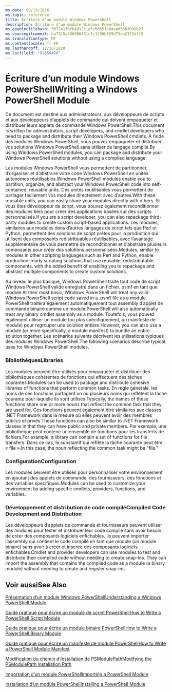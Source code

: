 ```yaml
---
ms.date: 09/13/2016
ms.topic: reference
title: Écriture d’un module Windows PowerShell
description: Écriture d’un module Windows PowerShell
ms.openlocfilehash: 307241f0fb4d12c1a5cbd651a0ae4d5303098b27
ms.sourcegitcommit: ba7315a496986451cfc1296b659d73ea2373d3f0
ms.translationtype: MT
ms.contentlocale: fr-FR
ms.lasthandoff: 12/10/2020
ms.locfileid: "92659426"
---
```

# <a name="writing-a-windows-powershell-module"></a><span data-ttu-id="c82cb-103">Écriture d’un module Windows PowerShell</span><span class="sxs-lookup"><span data-stu-id="c82cb-103">Writing a Windows PowerShell Module</span></span>

<span data-ttu-id="c82cb-104">Ce document est destiné aux administrateurs, aux développeurs de scripts et aux développeurs d’applets de commande qui doivent empaqueter et distribuer leurs applets de commande Windows PowerShell.</span><span class="sxs-lookup"><span data-stu-id="c82cb-104">This document is written for administrators, script developers, and cmdlet developers who need to package and distribute their Windows PowerShell cmdlets.</span></span> <span data-ttu-id="c82cb-105">À l’aide des modules Windows PowerShell, vous pouvez empaqueter et distribuer vos solutions Windows PowerShell sans utiliser de langage compilé.</span><span class="sxs-lookup"><span data-stu-id="c82cb-105">By using Windows PowerShell modules, you can package and distribute your Windows PowerShell solutions without using a compiled language.</span></span>

<span data-ttu-id="c82cb-106">Les modules Windows PowerShell vous permettent de partitionner, d’organiser et d’abstraire votre code Windows PowerShell en unités autonomes réutilisables.</span><span class="sxs-lookup"><span data-stu-id="c82cb-106">Windows PowerShell modules enable you to partition, organize, and abstract your Windows PowerShell code into self-contained, reusable units.</span></span> <span data-ttu-id="c82cb-107">Ces unités réutilisables vous permettent de partager facilement vos modules directement avec d’autres.</span><span class="sxs-lookup"><span data-stu-id="c82cb-107">With these reusable units, you can easily share your modules directly with others.</span></span> <span data-ttu-id="c82cb-108">Si vous êtes développeur de script, vous pouvez également reconditionner des modules tiers pour créer des applications basées sur des scripts personnalisés.</span><span class="sxs-lookup"><span data-stu-id="c82cb-108">If you are a script developer, you can also repackage third-party modules to create custom script-based applications.</span></span> <span data-ttu-id="c82cb-109">Les modules, similaires aux modules dans d’autres langages de script tels que Perl et Python, permettent des solutions de script prêtes pour la production qui utilisent des composants redistribuables réutilisables, avec l’avantage supplémentaire de vous permettre de reconditionner et d’abstraire plusieurs composants pour créer des solutions personnalisées.</span><span class="sxs-lookup"><span data-stu-id="c82cb-109">Modules, similar to modules in other scripting languages such as Perl and Python, enable production-ready scripting solutions that use reusable, redistributable components, with the added benefit of enabling you to repackage and abstract multiple components to create custom solutions.</span></span>

<span data-ttu-id="c82cb-110">Au niveau le plus basique, Windows PowerShell traite tout code de script Windows PowerShell valide enregistré dans un fichier. psm1 en tant que module.</span><span class="sxs-lookup"><span data-stu-id="c82cb-110">At their most basic, Windows PowerShell will treat any valid Windows PowerShell script code saved in a .psm1 file as a module.</span></span> <span data-ttu-id="c82cb-111">PowerShell traitera également automatiquement tout assembly d’applet de commande binaire comme un module.</span><span class="sxs-lookup"><span data-stu-id="c82cb-111">PowerShell will also automatically treat any binary cmdlet assembly as a module.</span></span> <span data-ttu-id="c82cb-112">Toutefois, vous pouvez également utiliser un module (ou plus spécifiquement, un manifeste de module) pour regrouper une solution entière.</span><span class="sxs-lookup"><span data-stu-id="c82cb-112">However, you can also use a module (or more specifically, a module manifest) to bundle an entire solution together.</span></span> <span data-ttu-id="c82cb-113">Les scénarios suivants décrivent les utilisations typiques des modules Windows PowerShell.</span><span class="sxs-lookup"><span data-stu-id="c82cb-113">The following scenarios describe typical uses for Windows PowerShell modules.</span></span>

### <a name="libraries"></a><span data-ttu-id="c82cb-114">Bibliothèques</span><span class="sxs-lookup"><span data-stu-id="c82cb-114">Libraries</span></span>

<span data-ttu-id="c82cb-115">Les modules peuvent être utilisés pour empaqueter et distribuer des bibliothèques cohérentes de fonctions qui effectuent des tâches courantes.</span><span class="sxs-lookup"><span data-stu-id="c82cb-115">Modules can be used to package and distribute cohesive libraries of functions that perform common tasks.</span></span> <span data-ttu-id="c82cb-116">En règle générale, les noms de ces fonctions partagent un ou plusieurs noms qui reflètent la tâche courante pour laquelle ils sont utilisés.</span><span class="sxs-lookup"><span data-stu-id="c82cb-116">Typically, the names of these functions share one or more nouns that reflect the common task that they are used for.</span></span> <span data-ttu-id="c82cb-117">Ces fonctions peuvent également être similaires aux classes .NET Framework dans la mesure où elles peuvent avoir des membres publics et privés.</span><span class="sxs-lookup"><span data-stu-id="c82cb-117">These functions can also be similar to .NET Framework classes in that they can have public and private members.</span></span> <span data-ttu-id="c82cb-118">Par exemple, une bibliothèque peut contenir un ensemble de fonctions pour les transferts de fichiers.</span><span class="sxs-lookup"><span data-stu-id="c82cb-118">For example, a library can contain a set of functions for file transfers.</span></span> <span data-ttu-id="c82cb-119">Dans ce cas, le substantif qui reflète la tâche courante peut être « file ».</span><span class="sxs-lookup"><span data-stu-id="c82cb-119">In this case, the noun reflecting the common task might be "file."</span></span>

### <a name="configuration"></a><span data-ttu-id="c82cb-120">Configuration</span><span class="sxs-lookup"><span data-stu-id="c82cb-120">Configuration</span></span>

<span data-ttu-id="c82cb-121">Les modules peuvent être utilisés pour personnaliser votre environnement en ajoutant des applets de commande, des fournisseurs, des fonctions et des variables spécifiques.</span><span class="sxs-lookup"><span data-stu-id="c82cb-121">Modules can be used to customize your environment by adding specific cmdlets, providers, functions, and variables.</span></span>

### <a name="compiled-code-development-and-distribution"></a><span data-ttu-id="c82cb-122">Développement et distribution de code compilé</span><span class="sxs-lookup"><span data-stu-id="c82cb-122">Compiled Code Development and Distribution</span></span>

<span data-ttu-id="c82cb-123">Les développeurs d’applets de commande et fournisseurs peuvent utiliser des modules pour tester et distribuer leur code compilé sans avoir besoin de créer des composants logiciels enfichables. Ils peuvent importer l’assembly qui contient le code compilé en tant que module (un module binaire) sans avoir à créer et inscrire des composants logiciels enfichables.</span><span class="sxs-lookup"><span data-stu-id="c82cb-123">Cmdlet and provider developers can use modules to test and distribute their compiled code without needing to create snap-ins. They can import the assembly that contains the compiled code as a module (a binary module) without needing to create and register snap-ins.</span></span>

## <a name="see-also"></a><span data-ttu-id="c82cb-124">Voir aussi</span><span class="sxs-lookup"><span data-stu-id="c82cb-124">See Also</span></span>

[<span data-ttu-id="c82cb-125">Présentation d’un module Windows PowerShell</span><span class="sxs-lookup"><span data-stu-id="c82cb-125">Understanding a Windows PowerShell Module</span></span>](./understanding-a-windows-powershell-module.md)

[<span data-ttu-id="c82cb-126">Guide pratique pour écrire un module de script PowerShell</span><span class="sxs-lookup"><span data-stu-id="c82cb-126">How to Write a PowerShell Script Module</span></span>](./how-to-write-a-powershell-script-module.md)

[<span data-ttu-id="c82cb-127">Guide pratique pour écrire un module binaire PowerShell</span><span class="sxs-lookup"><span data-stu-id="c82cb-127">How to Write a PowerShell Binary Module</span></span>](./how-to-write-a-powershell-binary-module.md)

[<span data-ttu-id="c82cb-128">Guide pratique pour écrire un manifeste de module PowerShell</span><span class="sxs-lookup"><span data-stu-id="c82cb-128">How to Write a PowerShell Module Manifest</span></span>](how-to-write-a-powershell-module-manifest.md)

[<span data-ttu-id="c82cb-129">Modification du chemin d’Installation de PSModulePath</span><span class="sxs-lookup"><span data-stu-id="c82cb-129">Modifying the PSModulePath Installation Path</span></span>](./modifying-the-psmodulepath-installation-path.md)

[<span data-ttu-id="c82cb-130">Importation d’un module PowerShell</span><span class="sxs-lookup"><span data-stu-id="c82cb-130">Importing a PowerShell Module</span></span>](./importing-a-powershell-module.md)

[<span data-ttu-id="c82cb-131">Installation d’un module PowerShell</span><span class="sxs-lookup"><span data-stu-id="c82cb-131">Installing a PowerShell Module</span></span>](./installing-a-powershell-module.md)
